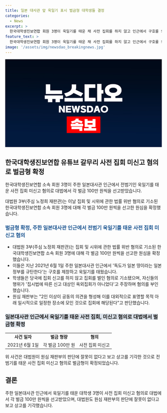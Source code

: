 ```yaml
---
title: 일본 대사관 앞 욱일기 표시 벌금형 대학생들 결정
categories:
  - News
excerpt: >
  한국대학생진보연합 회원 3명이 욱일기를 태운 채 사전 집회를 하지 않고 인근에서 구호를 외쳤다가 벌금형을 선고받았다. 대법원은 집회 및 시위에 관한 법률 위반 혐의로 각각 100만 원의 벌금을 확정했다. 학생들은 집시법 신고를 하지 않고 집회를 벌인 것으로 기소됐으며, 그러나 대법원은 이를 집회로 판단하고 상고를 기각했다.
feature_text: >
  한국대학생진보연합 회원 3명이 욱일기를 태운 채 사전 집회를 하지 않고 인근에서 구호를 외쳤다가 벌금형을 선고받았다. 대법원은 집회 및 시위에 관한 법률 위반 혐의로 각각 100만 원의 벌금을 확정했다. 학생들은 집시법 신고를 하지 않고 집회를 벌인 것으로 기소됐으며, 그러나 대법원은 이를 집회로 판단하고 상고를 기각했다.
image: '/assets/img/newsdao_breakingnews.jpg'
---
```


<p><img src="/assets/img/newsdao_breakingnews.jpg" alt="firstkoreanews 속보" /></p>

<h2 data-ke-size="size26">한국대학생진보연합 유튜브 갈무리 사전 집회 미신고 혐의로 벌금형 확정</h2>

<p data-ke-size="size16">한국대학생진보연합 소속 회원 3명이 주한 일본대사관 인근에서 전범기인 욱일기를 태운 사전 집회 미신고 혐의로 대법에서 각 벌금 100만 원씩을 선고받았습니다.</p>

<p>대법원 3부(주심 노정희 재판관)는 이날 집회 및 시위에 관한 법률 위반 혐의로 기소된 한국대학생진보연합 소속 회원 3명에 대해 각 벌금 100만 원씩을 선고한 원심을 확정했습니다.</p>

<h3><span style="color: #1a5490;">벌금형 확정, 주한 일본대사관 인근에서 전범기 욱일기를 태운 사전 집회 미신고 혐의</span></h3>

<ul>
  <li>대법원 3부(주심 노정희 재판관)는 집회 및 시위에 관한 법률 위반 혐의로 기소된 한국대학생진보연합 소속 회원 3명에 대해 각 벌금 100만 원씩을 선고한 원심을 확정했습니다.</li>
  <li>이들은 지난 2021년 6월 1일 주한 일본대사관 인근에서 '독도가 일본 땅이라는 일본 정부를 규탄한다'는 구호를 제창하고 욱일기를 태웠습니다.</li>
  <li>학생들은 당국에 집회 신고를 하지 않고 집회를 벌인 혐의로 기소됐으며, 자신들의 행위가 '집시법에 따른 신고 대상인 옥외집회가 아니었다'고 주장하며 혐의를 부인했습니다.</li>
  <li>원심 재판부는 "2인 이상이 공동의 의견을 형성해 이를 대외적으로 표명할 목적 아래 일시적으로 일정한 장소에 모인 것으로 집회에 해당된다"고 판단했습니다.</li>
</ul>

<h3><b><span style="background-color: #21538527;">일본대사관 인근에서 욱일기를 태운 사전 집회, 미신고 혐의로 대법에서 벌금형 확정</span></b></h3>

<table>
  <tr>
    <td style="text-align: center; height: 17px;"><b>사건 일자</b></td>
    <td style="text-align: center; height: 17px;"><b>벌금 형량</b></td>
    <td style="text-align: center; height: 17px;"><b>혐의</b></td>
  </tr>
  <tr>
    <td style="text-align: center;">2021년 6월 1일</td>
    <td style="text-align: center;">각 벌금 100만 원</td>
    <td style="text-align: center;">사전 집회 미신고</td>
  </tr>
</table>

<p data-ke-size="size16">위 사건은 대법원이 원심 재판부의 판단에 잘못이 없다고 보고 상고를 기각한 것으로 전범기를 태운 사전 집회 미신고 혐의로 벌금형이 확정되었습니다.</p>

<h2 data-ke-size="size26">결론</h2>

<p data-ke-size="size16">주한 일본대사관 인근에서 욱일기를 태운 대학생 3명이 사전 집회 미신고 혐의로 대법에서 각 벌금 100만 원씩을 선고받았으며, 대법원도 원심 재판부의 판단에 잘못이 없다고 보고 상고를 기각했습니다.</p>

